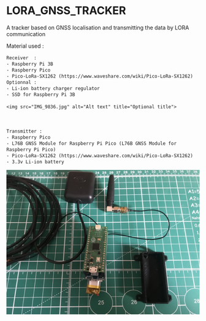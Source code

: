 # LORA_GNSS_TRACKER
A tracker based on GNSS localisation and transmitting the data by LORA communication


Material used :

    Receiver  :
    - Raspberry Pi 3B
    - Raspberry Pico
    - Pico-LoRa-SX1262 (https://www.waveshare.com/wiki/Pico-LoRa-SX1262)
    Optionnal :
    - Li-ion battery charger regulator
    - SSD for Raspberry Pi 3B

    <img src="IMG_9836.jpg" alt="Alt text" title="Optional title">

    

    Transmitter :
    - Raspberry Pico
    - L76B GNSS Module for Raspberry Pi Pico (L76B GNSS Module for Raspberry Pi Pico)
    - Pico-LoRa-SX1262 (https://www.waveshare.com/wiki/Pico-LoRa-SX1262)
    - 3.3v Li-ion battery

<img src="IMG_9841.jpg" alt="Alt text" title="Optional title">

